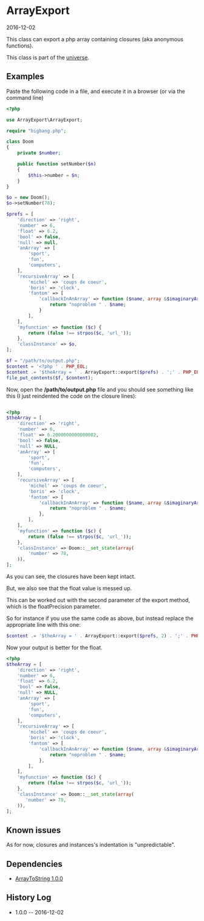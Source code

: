 ArrayExport
===============
2016-12-02



This class can export a php array containing closures (aka anonymous functions).


This class is part of the [universe](https://github.com/karayabin/universe-snapshot).





Examples
--------------


Paste the following code in a file, and execute it in a browser (or via the command line)
```php
<?php

use ArrayExport\ArrayExport;

require "bigbang.php";

class Doom
{
    private $number;

    public function setNumber($n)
    {
        $this->number = $n;
    }
}

$o = new Doom();
$o->setNumber(78);

$prefs = [
    'direction' => 'right',
    'number' => 6,
    'float' => 6.2,
    'bool' => false,
    'null' => null,
    'anArray' => [
        'sport',
        'fun',
        'computers',
    ],
    'recursiveArray' => [
        'michel' => 'coups de coeur',
        'boris' => 'clock',
        'fantom' => [
            'callbackInAnArray' => function ($name, array &$imaginaryArgument = null) {
                return "noproblem " . $name;
            }
        ],
    ],
    'myfunction' => function ($c) {
        return (false !== strpos($c, 'url_'));
    },
    'classInstance' => $o,
];

$f = "/path/to/output.php";
$content = '<?php ' . PHP_EOL;
$content .= '$theArray = ' . ArrayExport::export($prefs) . ';' . PHP_EOL;
file_put_contents($f, $content);

```

Now, open the **/path/to/output.php** file and you should see something like this
(I just reindented the code on the closure lines):


```php

<?php
$theArray = [
    'direction' => 'right',
    'number' => 6,
    'float' => 6.2000000000000002,
    'bool' => false,
    'null' => NULL,
    'anArray' => [
        'sport',
        'fun',
        'computers',
    ],
    'recursiveArray' => [
        'michel' => 'coups de coeur',
        'boris' => 'clock',
        'fantom' => [
            'callbackInAnArray' => function ($name, array &$imaginaryArgument = null) {
                return "noproblem " . $name;
            },
        ],
    ],
    'myfunction' => function ($c) {
        return (false !== strpos($c, 'url_'));
    },
    'classInstance' => Doom::__set_state(array(
        'number' => 78,
    )),
];

```


As you can see, the closures have been kept intact.

But, we also see that the float value is messed up.

This can be worked out with the second parameter of the export method, which is the floatPrecision parameter.

So for instance if you use the same code as above, but instead replace the appropriate line with this one:


```php
$content .= '$theArray = ' . ArrayExport::export($prefs, 2) . ';' . PHP_EOL;
```

Now your output is better for the float.

```php
<?php 
$theArray = [
    'direction' => 'right',
    'number' => 6,
    'float' => 6.2,
    'bool' => false,
    'null' => NULL,
    'anArray' => [
        'sport',
        'fun',
        'computers',
    ],
    'recursiveArray' => [
        'michel' => 'coups de coeur',
        'boris' => 'clock',
        'fantom' => [
            'callbackInAnArray' => function ($name, array &$imaginaryArgument = null) {
                return "noproblem " . $name;
            },
        ],
    ],
    'myfunction' => function ($c) {
        return (false !== strpos($c, 'url_'));
    },
    'classInstance' => Doom::__set_state(array(
       'number' => 78,
    )),
];

```






Known issues
----------------

As for now, closures and instances's indentation is "unpredictable".





Dependencies
--------------

- [ArrayToString 1.0.0](https://github.com/lingtalfi/ArrayToString)






History Log
------------------
    
- 1.0.0 -- 2016-12-02
